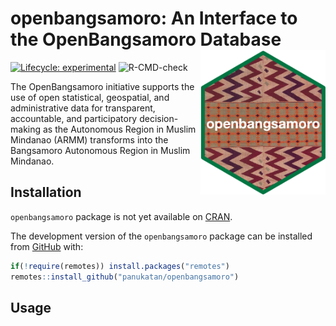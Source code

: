 
<!-- README.md is generated from README.Rmd. Please edit that file -->

# openbangsamoro: An Interface to the OpenBangsamoro Database <img src="man/figures/logo.png" width="200px" align="right" />

<!-- badges: start -->

[![Lifecycle:
experimental](https://img.shields.io/badge/lifecycle-experimental-orange.svg)](https://www.tidyverse.org/lifecycle/#experimental)
![R-CMD-check](https://github.com/panukatan/openbangsamoro/workflows/R-CMD-check/badge.svg)
<!-- badges: end -->

The OpenBangsamoro initiative supports the use of open statistical,
geospatial, and administrative data for transparent, accountable, and
participatory decision-making as the Autonomous Region in Muslim
Mindanao (ARMM) transforms into the Bangsamoro Autonomous Region in
Muslim Mindanao.

## Installation

<!---
You can install the released version of openbangsamoro from [CRAN](https://CRAN.R-project.org) with:

``` r
install.packages("openbangsamoro")
```
--->

`openbangsamoro` package is not yet available on
[CRAN](https://cran.r-projecdt.org).

The development version of the `openbangsamoro` package can be installed
from [GitHub](https://github.com/) with:

``` r
if(!require(remotes)) install.packages("remotes")
remotes::install_github("panukatan/openbangsamoro")
```

## Usage
